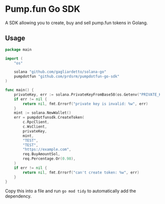 # Pump.fun Go SDK

A SDK allowing you to create, buy and sell pump.fun tokens in Golang.

## Usage

```go
package main

import (
    "os"

    solana "github.com/gagliardetto/solana-go"
    pumpdotfun "github.com/prdsrm/pumpdotfun-go-sdk"
)

func main() {
	privateKey, err := solana.PrivateKeyFromBase58(os.Getenv("PRIVATE_KEY"))
	if err != nil {
		return nil, fmt.Errorf("private key is invalid: %w", err)
	}
	mint := solana.NewWallet()
	err = pumpdotfunsdk.CreateToken(
		c.RpcClient,
		c.WsClient,
		privateKey,
		mint,
		"TEST",
		"TEST",
		"https://example.com",
		req.BuyAmountSol,
		req.Percentage.Or(0.98),
	)
	if err != nil {
		return nil, fmt.Errorf("can't create token: %w", err)
	}
}
```

Copy this into a file and run `go mod tidy` to automatically add the dependency.